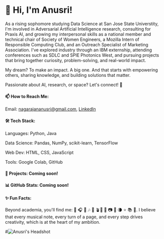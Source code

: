 # 👋 Hi, I'm Anusri!

As a rising sophomore studying Data Science at San Jose State Universtity, I'm involved in Adversarial Artificial Intelligence research, consulting for Praxis AI, and growing my interpersonal skills as a national member and technical chair of Society of Women Engineers, a Mozilla Intern of Responsible Computing Club, and an Outreach Specialist of Marketing Association. I've explored industry through an IBM externship, attending conferences such as SDLC and SPIE Photonics West, and pursuing projects that bring together curiosity, problem-solving, and real-world impact. 

My dream? To make an impact. A big one. And that starts with empowering others, sharing knowledge, and building solutions that matter. 

Passionate about AI, research, or space? Let's connect! 💫

#### 📫 How to Reach Me:

Email: nagarajananusri@gmail.com, [LinkedIn](https://www.linkedin.com/in/anusri-nagarajan/)

#### 🛠 Tech Stack:

Languages: Python, Java

Data Science: Pandas, NumPy, scikit-learn, TensorFlow

Web Dev: HTML, CSS, JavaScript

Tools: Google Colab, GitHub

#### 🚀 Projects: Coming soon! 

#### 📊 GitHub Stats: Coming soon!

#### ✨ Fun Facts:

Beyond academia, you'll find me: 🎹 🎧 🎤 🎶 🧩 🪴🌲 🌅 📷 🔭 🌘 ⭐️ 📚 📝. I believe that every musical note, every turn of a page, and every step drives creativity, which is at the heart of my ambition. 

#![Anusri's Headshot](https://github.com/user-attachments/assets/798a5b76-a015-41a4-9c33-fcf4f47695a5)
